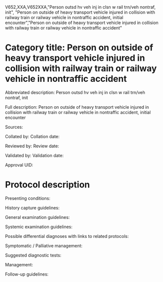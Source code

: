 V652,XXA,V652XXA,"Person outsd hv veh inj in clsn w rail trn/veh nontraf, init", "Person on outside of heavy transport vehicle injured in collision with railway train or railway vehicle in nontraffic accident, initial encounter","Person on outside of heavy transport vehicle injured in collision with railway train or railway vehicle in nontraffic accident"
# Category title: Person on outside of heavy transport vehicle injured in collision with railway train or railway vehicle in nontraffic accident

Abbreviated description: Person outsd hv veh inj in clsn w rail trn/veh nontraf, init

Full description: Person on outside of heavy transport vehicle injured in collision with railway train or railway vehicle in nontraffic accident, initial encounter

Sources:

Collated by:
Collation date:

Reviewed by:
Review date:

Validated by:
Validation date:

Approval UID:

# Protocol description

Presenting conditions:

History capture guidelines:

General examination guidelines:

Systemic examination guidelines:

Possible differential diagnoses with links to related protocols:

Symptomatic / Palliative management:

Suggested diagnostic tests:

Management:

Follow-up guidelines:

